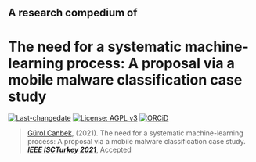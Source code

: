 ## A research compedium of
# The need for a systematic machine-learning process: A proposal via a mobile malware classification case study

[![Last-changedate](https://img.shields.io/badge/last%20change-2021--10--26-brightgreen.svg)](https://github.com/gurol/systematic-ml) [![License: AGPL v3](https://img.shields.io/badge/License-AGPL%20v3-blue.svg)](https://www.gnu.org/licenses/agpl-3.0)  [![ORCiD](https://img.shields.io/badge/ORCiD-0000--0002--9337--097X-green.svg)](https://orcid.org/0000-0002-9337-097X)

> [Gürol Canbek](http:gurol.canbek.com), (2021). The need for a systematic machine-learning process: A proposal via a mobile malware classification case study. ***[IEEE ISCTurkey 2021](https://iscturkey.org/)***, Accepted

